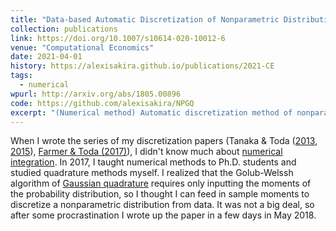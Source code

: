 ```yaml
---
title: "Data-based Automatic Discretization of Nonparametric Distributions"
collection: publications
link: https://doi.org/10.1007/s10614-020-10012-6
venue: "Computational Economics"
date: 2021-04-01
history: https://alexisakira.github.io/publications/2021-CE
tags:
  - numerical
wpurl: http://arxiv.org/abs/1805.00896
code: https://github.com/alexisakira/NPGQ
excerpt: "(Numerical method) Automatic discretization method of nonparametric distributions using Gaussian quadrature."
---
```


When I wrote the series of my discretization papers (Tanaka & Toda ([2013](https://doi.org/10.1016/j.econlet.2012.12.020), [2015](https://doi.org/10.1137/140971269)), [Farmer & Toda (2017)](https://doi.org/10.3982/QE737)), I didn't know much about [numerical integration](https://en.wikipedia.org/wiki/Numerical_integration). In 2017, I taught numerical methods to Ph.D. students and studied quadrature methods myself. I realized that the Golub-Welssh algorithm of [Gaussian quadrature](https://en.wikipedia.org/wiki/Gaussian_quadrature) requires only inputting the moments of the probability distribution, so I thought I can feed in sample moments to discretize a nonparametric distribution from data. It was not a big deal, so after some procrastination I wrote up the paper in a few days in May 2018.